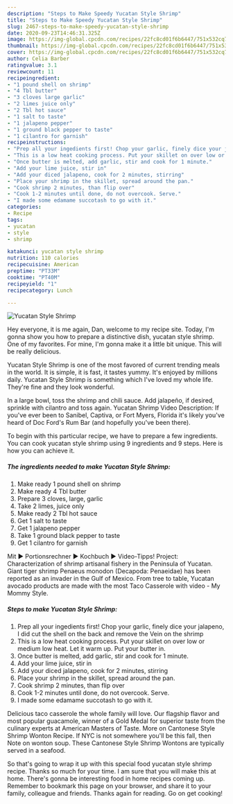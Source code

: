 ```yaml
---
description: "Steps to Make Speedy Yucatan Style Shrimp"
title: "Steps to Make Speedy Yucatan Style Shrimp"
slug: 2467-steps-to-make-speedy-yucatan-style-shrimp
date: 2020-09-23T14:46:31.325Z
image: https://img-global.cpcdn.com/recipes/22fc8cd01f6b6447/751x532cq70/yucatan-style-shrimp-recipe-main-photo.jpg
thumbnail: https://img-global.cpcdn.com/recipes/22fc8cd01f6b6447/751x532cq70/yucatan-style-shrimp-recipe-main-photo.jpg
cover: https://img-global.cpcdn.com/recipes/22fc8cd01f6b6447/751x532cq70/yucatan-style-shrimp-recipe-main-photo.jpg
author: Celia Barber
ratingvalue: 3.1
reviewcount: 11
recipeingredient:
- "1 pound shell on shrimp"
- "4 Tbl butter"
- "3 cloves large garlic"
- "2 limes juice only"
- "2 Tbl hot sauce"
- "1 salt to taste"
- "1 jalapeno pepper"
- "1 ground black pepper to taste"
- "1 cilantro for garnish"
recipeinstructions:
- "Prep all your ingedients first! Chop your garlic, finely dice your jalapeno, I did cut the shell on the back and remove the Vein on the shrimp"
- "This is a low heat cooking process. Put your skillet on over low or medium low heat. Let it warm up. Put your butter in."
- "Once butter is melted, add garlic, stir and cook for 1 minute."
- "Add your lime juice, stir in"
- "Add your diced jalapeno, cook for 2 minutes, stirring"
- "Place your shrimp in the skillet, spread around the pan."
- "Cook shrimp 2 minutes, than flip over"
- "Cook 1-2 minutes until done, do not overcook. Serve."
- "I made some edamame succotash to go with it."
categories:
- Recipe
tags:
- yucatan
- style
- shrimp

katakunci: yucatan style shrimp 
nutrition: 110 calories
recipecuisine: American
preptime: "PT33M"
cooktime: "PT40M"
recipeyield: "1"
recipecategory: Lunch

---
```



![Yucatan Style Shrimp](https://img-global.cpcdn.com/recipes/22fc8cd01f6b6447/751x532cq70/yucatan-style-shrimp-recipe-main-photo.jpg)

Hey everyone, it is me again, Dan, welcome to my recipe site. Today, I'm gonna show you how to prepare a distinctive dish, yucatan style shrimp. One of my favorites. For mine, I'm gonna make it a little bit unique. This will be really delicious.

Yucatan Style Shrimp is one of the most favored of current trending meals in the world. It is simple, it is fast, it tastes yummy. It's enjoyed by millions daily. Yucatan Style Shrimp is something which I've loved my whole life. They're fine and they look wonderful.

In a large bowl, toss the shrimp and chili sauce. Add jalapeño, if desired, sprinkle with cilantro and toss again. Yucatan Shrimp Video Description: If you&#39;ve ever been to Sanibel, Captiva, or Fort Myers, Florida it&#39;s likely you&#39;ve heard of Doc Ford&#39;s Rum Bar (and hopefully you&#39;ve been there).


To begin with this particular recipe, we have to prepare a few ingredients. You can cook yucatan style shrimp using 9 ingredients and 9 steps. Here is how you can achieve it.

<!--inarticleads1-->

##### The ingredients needed to make Yucatan Style Shrimp:

1. Make ready 1 pound shell on shrimp
1. Make ready 4 Tbl butter
1. Prepare 3 cloves, large, garlic
1. Take 2 limes, juice only
1. Make ready 2 Tbl hot sauce
1. Get 1 salt to taste
1. Get 1 jalapeno pepper
1. Take 1 ground black pepper to taste
1. Get 1 cilantro for garnish


Mit ► Portionsrechner ► Kochbuch ► Video-Tipps! Project: Characterization of shrimp artisanal fishery in the Peninsula of Yucatan. Giant tiger shrimp Penaeus monodon (Decapoda: Penaeidae) has been reported as an invader in the Gulf of Mexico. From tree to table, Yucatan avocado products are made with the most Taco Casserole with video - My Mommy Style. 

<!--inarticleads2-->

##### Steps to make Yucatan Style Shrimp:

1. Prep all your ingedients first! Chop your garlic, finely dice your jalapeno, I did cut the shell on the back and remove the Vein on the shrimp
1. This is a low heat cooking process. Put your skillet on over low or medium low heat. Let it warm up. Put your butter in.
1. Once butter is melted, add garlic, stir and cook for 1 minute.
1. Add your lime juice, stir in
1. Add your diced jalapeno, cook for 2 minutes, stirring
1. Place your shrimp in the skillet, spread around the pan.
1. Cook shrimp 2 minutes, than flip over
1. Cook 1-2 minutes until done, do not overcook. Serve.
1. I made some edamame succotash to go with it.


Delicious taco casserole the whole family will love. Our flagship flavor and most popular guacamole, winner of a Gold Medal for superior taste from the culinary experts at American Masters of Taste. More on Cantonese Style Shrimp Wonton Recipe. If NYC is not somewhere you&#39;ll be this fall, then Note on wonton soup. These Cantonese Style Shrimp Wontons are typically served in a seafood. 

So that's going to wrap it up with this special food yucatan style shrimp recipe. Thanks so much for your time. I am sure that you will make this at home. There's gonna be interesting food in home recipes coming up. Remember to bookmark this page on your browser, and share it to your family, colleague and friends. Thanks again for reading. Go on get cooking!
